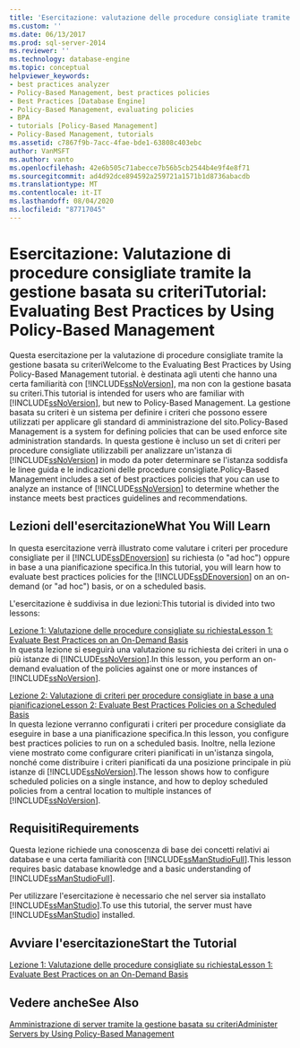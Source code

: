 ```yaml
---
title: 'Esercitazione: valutazione delle procedure consigliate tramite la gestione basata su criteri | Microsoft Docs'
ms.custom: ''
ms.date: 06/13/2017
ms.prod: sql-server-2014
ms.reviewer: ''
ms.technology: database-engine
ms.topic: conceptual
helpviewer_keywords:
- best practices analyzer
- Policy-Based Management, best practices policies
- Best Practices [Database Engine]
- Policy-Based Management, evaluating policies
- BPA
- tutorials [Policy-Based Management]
- Policy-Based Management, tutorials
ms.assetid: c7867f9b-7acc-4fae-bde1-63808c403ebc
author: VanMSFT
ms.author: vanto
ms.openlocfilehash: 42e6b505c71abecce7b56b5cb2544b4e9f4e8f71
ms.sourcegitcommit: ad4d92dce894592a259721a1571b1d8736abacdb
ms.translationtype: MT
ms.contentlocale: it-IT
ms.lasthandoff: 08/04/2020
ms.locfileid: "87717045"
---
```

# <a name="tutorial-evaluating-best-practices-by-using-policy-based-management"></a><span data-ttu-id="ffc6e-102">Esercitazione: Valutazione di procedure consigliate tramite la gestione basata su criteri</span><span class="sxs-lookup"><span data-stu-id="ffc6e-102">Tutorial: Evaluating Best Practices by Using Policy-Based Management</span></span>
  <span data-ttu-id="ffc6e-103">Questa esercitazione per la valutazione di procedure consigliate tramite la gestione basata su criteri</span><span class="sxs-lookup"><span data-stu-id="ffc6e-103">Welcome to the Evaluating Best Practices by Using Policy-Based Management tutorial.</span></span> <span data-ttu-id="ffc6e-104">è destinata agli utenti che hanno una certa familiarità con [!INCLUDE[ssNoVersion](../includes/ssnoversion-md.md)], ma non con la gestione basata su criteri.</span><span class="sxs-lookup"><span data-stu-id="ffc6e-104">This tutorial is intended for users who are familiar with [!INCLUDE[ssNoVersion](../includes/ssnoversion-md.md)], but new to Policy-Based Management.</span></span> <span data-ttu-id="ffc6e-105">La gestione basata su criteri è un sistema per definire i criteri che possono essere utilizzati per applicare gli standard di amministrazione del sito.</span><span class="sxs-lookup"><span data-stu-id="ffc6e-105">Policy-Based Management is a system for defining policies that can be used enforce site administration standards.</span></span> <span data-ttu-id="ffc6e-106">In questa gestione è incluso un set di criteri per procedure consigliate utilizzabili per analizzare un'istanza di [!INCLUDE[ssNoVersion](../includes/ssnoversion-md.md)] in modo da poter determinare se l'istanza soddisfa le linee guida e le indicazioni delle procedure consigliate.</span><span class="sxs-lookup"><span data-stu-id="ffc6e-106">Policy-Based Management includes a set of best practices policies that you can use to analyze an instance of [!INCLUDE[ssNoVersion](../includes/ssnoversion-md.md)] to determine whether the instance meets best practices guidelines and recommendations.</span></span>  
  
## <a name="what-you-will-learn"></a><span data-ttu-id="ffc6e-107">Lezioni dell'esercitazione</span><span class="sxs-lookup"><span data-stu-id="ffc6e-107">What You Will Learn</span></span>  
 <span data-ttu-id="ffc6e-108">In questa esercitazione verrà illustrato come valutare i criteri per procedure consigliate per il [!INCLUDE[ssDEnoversion](../includes/ssdenoversion-md.md)] su richiesta (o "ad hoc") oppure in base a una pianificazione specifica.</span><span class="sxs-lookup"><span data-stu-id="ffc6e-108">In this tutorial, you will learn how to evaluate best practices policies for the [!INCLUDE[ssDEnoversion](../includes/ssdenoversion-md.md)] on an on-demand (or "ad hoc") basis, or on a scheduled basis.</span></span>  
  
 <span data-ttu-id="ffc6e-109">L'esercitazione è suddivisa in due lezioni:</span><span class="sxs-lookup"><span data-stu-id="ffc6e-109">This tutorial is divided into two lessons:</span></span>  
  
 [<span data-ttu-id="ffc6e-110">Lezione 1: Valutazione delle procedure consigliate su richiesta</span><span class="sxs-lookup"><span data-stu-id="ffc6e-110">Lesson 1: Evaluate Best Practices on an On-Demand Basis</span></span>](../../2014/tutorials/lesson-1-evaluate-best-practices-on-an-on-demand-basis.md)  
 <span data-ttu-id="ffc6e-111">In questa lezione si eseguirà una valutazione su richiesta dei criteri in una o più istanze di [!INCLUDE[ssNoVersion](../includes/ssnoversion-md.md)].</span><span class="sxs-lookup"><span data-stu-id="ffc6e-111">In this lesson, you perform an on-demand evaluation of the policies against one or more instances of [!INCLUDE[ssNoVersion](../includes/ssnoversion-md.md)].</span></span>  
  
 [<span data-ttu-id="ffc6e-112">Lezione 2: Valutazione di criteri per procedure consigliate in base a una pianificazione</span><span class="sxs-lookup"><span data-stu-id="ffc6e-112">Lesson 2: Evaluate Best Practices Policies on a Scheduled Basis</span></span>](../../2014/tutorials/lesson-2-evaluate-best-practices-policies-on-a-scheduled-basis.md)  
 <span data-ttu-id="ffc6e-113">In questa lezione verranno configurati i criteri per procedure consigliate da eseguire in base a una pianificazione specifica.</span><span class="sxs-lookup"><span data-stu-id="ffc6e-113">In this lesson, you configure best practices policies to run on a scheduled basis.</span></span> <span data-ttu-id="ffc6e-114">Inoltre, nella lezione viene mostrato come configurare criteri pianificati in un'istanza singola, nonché come distribuire i criteri pianificati da una posizione principale in più istanze di [!INCLUDE[ssNoVersion](../includes/ssnoversion-md.md)].</span><span class="sxs-lookup"><span data-stu-id="ffc6e-114">The lesson shows how to configure scheduled policies on a single instance, and how to deploy scheduled policies from a central location to multiple instances of [!INCLUDE[ssNoVersion](../includes/ssnoversion-md.md)].</span></span>  
  
## <a name="requirements"></a><span data-ttu-id="ffc6e-115">Requisiti</span><span class="sxs-lookup"><span data-stu-id="ffc6e-115">Requirements</span></span>  
 <span data-ttu-id="ffc6e-116">Questa lezione richiede una conoscenza di base dei concetti relativi ai database e una certa familiarità con [!INCLUDE[ssManStudioFull](../includes/ssmanstudiofull-md.md)].</span><span class="sxs-lookup"><span data-stu-id="ffc6e-116">This lesson requires basic database knowledge and a basic understanding of [!INCLUDE[ssManStudioFull](../includes/ssmanstudiofull-md.md)].</span></span>  
  
 <span data-ttu-id="ffc6e-117">Per utilizzare l'esercitazione è necessario che nel server sia installato [!INCLUDE[ssManStudio](../includes/ssmanstudio-md.md)].</span><span class="sxs-lookup"><span data-stu-id="ffc6e-117">To use this tutorial, the server must have [!INCLUDE[ssManStudio](../includes/ssmanstudio-md.md)] installed.</span></span>  
  
## <a name="start-the-tutorial"></a><span data-ttu-id="ffc6e-118">Avviare l'esercitazione</span><span class="sxs-lookup"><span data-stu-id="ffc6e-118">Start the Tutorial</span></span>  
 [<span data-ttu-id="ffc6e-119">Lezione 1: Valutazione delle procedure consigliate su richiesta</span><span class="sxs-lookup"><span data-stu-id="ffc6e-119">Lesson 1: Evaluate Best Practices on an On-Demand Basis</span></span>](../../2014/tutorials/lesson-1-evaluate-best-practices-on-an-on-demand-basis.md)  
  
## <a name="see-also"></a><span data-ttu-id="ffc6e-120">Vedere anche</span><span class="sxs-lookup"><span data-stu-id="ffc6e-120">See Also</span></span>  
 [<span data-ttu-id="ffc6e-121">Amministrazione di server tramite la gestione basata su criteri</span><span class="sxs-lookup"><span data-stu-id="ffc6e-121">Administer Servers by Using Policy-Based Management</span></span>](../relational-databases/policy-based-management/administer-servers-by-using-policy-based-management.md)  
  
  
